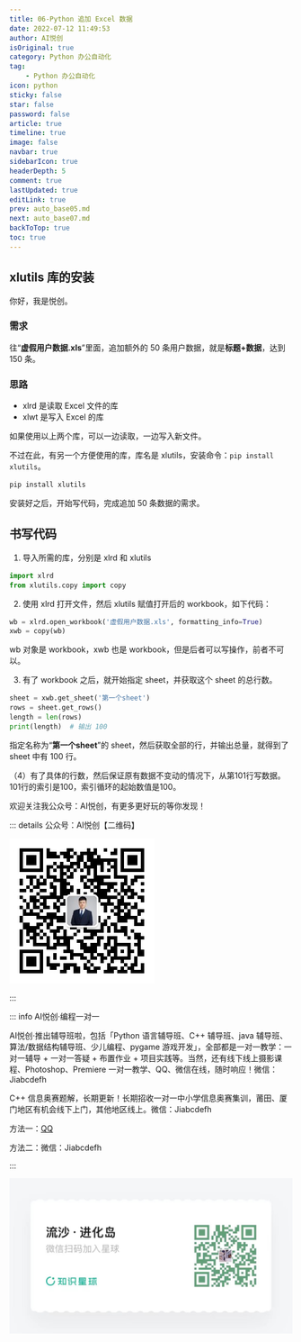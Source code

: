 ```yaml
---
title: 06-Python 追加 Excel 数据
date: 2022-07-12 11:49:53
author: AI悦创
isOriginal: true
category: Python 办公自动化
tag:
    - Python 办公自动化
icon: python
sticky: false
star: false
password: false
article: true
timeline: true
image: false
navbar: true
sidebarIcon: true
headerDepth: 5
comment: true
lastUpdated: true
editLink: true
prev: auto_base05.md
next: auto_base07.md
backToTop: true
toc: true
---
```


## xlutils 库的安装

你好，我是悦创。

### 需求

往“**虚假用户数据.xls**”里面，追加额外的 50 条用户数据，就是**标题+数据**，达到 150 条。

### 思路

- xlrd 是读取 Excel 文件的库
- xlwt 是写入 Excel 的库

如果使用以上两个库，可以一边读取，一边写入新文件。

不过在此，有另一个方便使用的库，库名是 xlutils，安装命令：`pip install xlutils`。

```cmd
pip install xlutils
```

安装好之后，开始写代码，完成追加 50 条数据的需求。

## 书写代码

1. 导入所需的库，分别是 xlrd 和 xlutils

```python
import xlrd
from xlutils.copy import copy
```

2. 使用 xlrd 打开文件，然后 xlutils 赋值打开后的 workbook，如下代码：

```python
wb = xlrd.open_workbook('虚假用户数据.xls', formatting_info=True)
xwb = copy(wb)
```

wb 对象是 workbook，xwb 也是 workbook，但是后者可以写操作，前者不可以。

3. 有了 workbook 之后，就开始指定 sheet，并获取这个 sheet 的总行数。

```python
sheet = xwb.get_sheet('第一个sheet')
rows = sheet.get_rows()
length = len(rows)
print(length)  # 输出 100
```

指定名称为“**第一个sheet**”的 sheet，然后获取全部的行，并输出总量，就得到了 sheet 中有 100 行。

（4）有了具体的行数，然后保证原有数据不变动的情况下，从第101行写数据。101行的索引是100，索引循环的起始数值是100。









欢迎关注我公众号：AI悦创，有更多更好玩的等你发现！

::: details 公众号：AI悦创【二维码】

![](/gzh.jpg)

:::

::: info AI悦创·编程一对一

AI悦创·推出辅导班啦，包括「Python 语言辅导班、C++ 辅导班、java 辅导班、算法/数据结构辅导班、少儿编程、pygame 游戏开发」，全部都是一对一教学：一对一辅导 + 一对一答疑 + 布置作业 + 项目实践等。当然，还有线下线上摄影课程、Photoshop、Premiere 一对一教学、QQ、微信在线，随时响应！微信：Jiabcdefh

C++ 信息奥赛题解，长期更新！长期招收一对一中小学信息奥赛集训，莆田、厦门地区有机会线下上门，其他地区线上。微信：Jiabcdefh

方法一：[QQ](http://wpa.qq.com/msgrd?v=3&uin=1432803776&site=qq&menu=yes)

方法二：微信：Jiabcdefh

:::

![](/zsxq.jpg)













